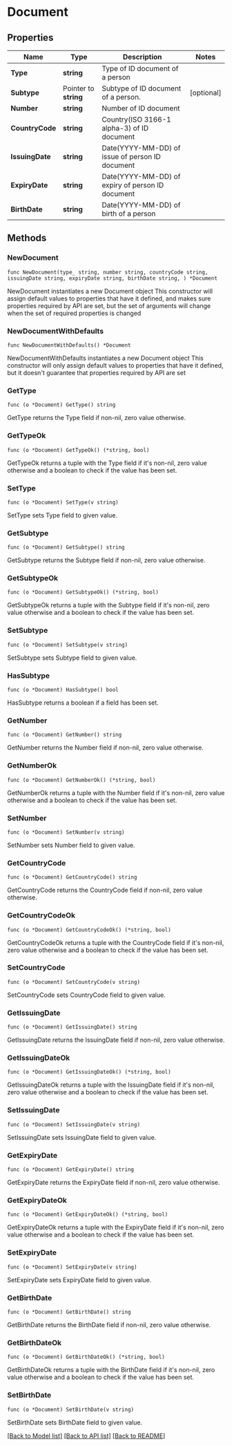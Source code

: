 # Document

## Properties

Name | Type | Description | Notes
------------ | ------------- | ------------- | -------------
**Type** | **string** | Type of ID document of a person | 
**Subtype** | Pointer to **string** | Subtype of ID document of a person. | [optional] 
**Number** | **string** | Number of ID document | 
**CountryCode** | **string** | Country(ISO 3166-1 alpha-3) of ID document | 
**IssuingDate** | **string** | Date(YYYY-MM-DD) of issue of person ID document | 
**ExpiryDate** | **string** | Date(YYYY-MM-DD) of expiry of person ID document | 
**BirthDate** | **string** | Date(YYYY-MM-DD) of birth of a person | 

## Methods

### NewDocument

`func NewDocument(type_ string, number string, countryCode string, issuingDate string, expiryDate string, birthDate string, ) *Document`

NewDocument instantiates a new Document object
This constructor will assign default values to properties that have it defined,
and makes sure properties required by API are set, but the set of arguments
will change when the set of required properties is changed

### NewDocumentWithDefaults

`func NewDocumentWithDefaults() *Document`

NewDocumentWithDefaults instantiates a new Document object
This constructor will only assign default values to properties that have it defined,
but it doesn't guarantee that properties required by API are set

### GetType

`func (o *Document) GetType() string`

GetType returns the Type field if non-nil, zero value otherwise.

### GetTypeOk

`func (o *Document) GetTypeOk() (*string, bool)`

GetTypeOk returns a tuple with the Type field if it's non-nil, zero value otherwise
and a boolean to check if the value has been set.

### SetType

`func (o *Document) SetType(v string)`

SetType sets Type field to given value.


### GetSubtype

`func (o *Document) GetSubtype() string`

GetSubtype returns the Subtype field if non-nil, zero value otherwise.

### GetSubtypeOk

`func (o *Document) GetSubtypeOk() (*string, bool)`

GetSubtypeOk returns a tuple with the Subtype field if it's non-nil, zero value otherwise
and a boolean to check if the value has been set.

### SetSubtype

`func (o *Document) SetSubtype(v string)`

SetSubtype sets Subtype field to given value.

### HasSubtype

`func (o *Document) HasSubtype() bool`

HasSubtype returns a boolean if a field has been set.

### GetNumber

`func (o *Document) GetNumber() string`

GetNumber returns the Number field if non-nil, zero value otherwise.

### GetNumberOk

`func (o *Document) GetNumberOk() (*string, bool)`

GetNumberOk returns a tuple with the Number field if it's non-nil, zero value otherwise
and a boolean to check if the value has been set.

### SetNumber

`func (o *Document) SetNumber(v string)`

SetNumber sets Number field to given value.


### GetCountryCode

`func (o *Document) GetCountryCode() string`

GetCountryCode returns the CountryCode field if non-nil, zero value otherwise.

### GetCountryCodeOk

`func (o *Document) GetCountryCodeOk() (*string, bool)`

GetCountryCodeOk returns a tuple with the CountryCode field if it's non-nil, zero value otherwise
and a boolean to check if the value has been set.

### SetCountryCode

`func (o *Document) SetCountryCode(v string)`

SetCountryCode sets CountryCode field to given value.


### GetIssuingDate

`func (o *Document) GetIssuingDate() string`

GetIssuingDate returns the IssuingDate field if non-nil, zero value otherwise.

### GetIssuingDateOk

`func (o *Document) GetIssuingDateOk() (*string, bool)`

GetIssuingDateOk returns a tuple with the IssuingDate field if it's non-nil, zero value otherwise
and a boolean to check if the value has been set.

### SetIssuingDate

`func (o *Document) SetIssuingDate(v string)`

SetIssuingDate sets IssuingDate field to given value.


### GetExpiryDate

`func (o *Document) GetExpiryDate() string`

GetExpiryDate returns the ExpiryDate field if non-nil, zero value otherwise.

### GetExpiryDateOk

`func (o *Document) GetExpiryDateOk() (*string, bool)`

GetExpiryDateOk returns a tuple with the ExpiryDate field if it's non-nil, zero value otherwise
and a boolean to check if the value has been set.

### SetExpiryDate

`func (o *Document) SetExpiryDate(v string)`

SetExpiryDate sets ExpiryDate field to given value.


### GetBirthDate

`func (o *Document) GetBirthDate() string`

GetBirthDate returns the BirthDate field if non-nil, zero value otherwise.

### GetBirthDateOk

`func (o *Document) GetBirthDateOk() (*string, bool)`

GetBirthDateOk returns a tuple with the BirthDate field if it's non-nil, zero value otherwise
and a boolean to check if the value has been set.

### SetBirthDate

`func (o *Document) SetBirthDate(v string)`

SetBirthDate sets BirthDate field to given value.



[[Back to Model list]](../README.md#documentation-for-models) [[Back to API list]](../README.md#documentation-for-api-endpoints) [[Back to README]](../README.md)


